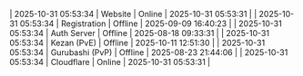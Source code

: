 | 2025-10-31 05:53:34 | Website | Online | 2025-10-31 05:53:31 |
| 2025-10-31 05:53:34 | Registration | Offline | 2025-09-09 16:40:23 |
| 2025-10-31 05:53:34 | Auth Server | Offline | 2025-08-18 09:33:31 |
| 2025-10-31 05:53:34 | Kezan (PvE) | Offline | 2025-10-11 12:51:30 |
| 2025-10-31 05:53:34 | Gurubashi (PvP) | Offline | 2025-08-23 21:44:06 |
| 2025-10-31 05:53:34 | Cloudflare | Online | 2025-10-31 05:53:31 |
